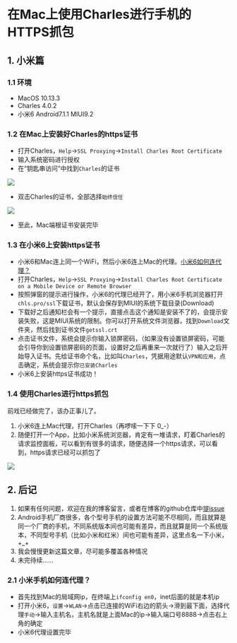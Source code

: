# 在Mac上使用Charles进行手机的HTTPS抓包

## 1. 小米篇

### 1.1 环境

- MacOS 10.13.3
- Charles 4.0.2
- 小米6 Android7.1.1 MIUI9.2

### 1.2 在Mac上安装好Charles的https证书

- 打开Charles，`Help`->`SSL Proxying`->`Install Charles Root Certificate`
- 输入系统密码进行授权
- 在“钥匙串访问”中找到`Charles`的证书

![](http://7xo5vs.com1.z0.glb.clouddn.com/2018-02-05-15178007592821.jpg)

- 双击Charles的证书，全部选择`始终信任`

![](http://7xo5vs.com1.z0.glb.clouddn.com/2018-02-05-15178009726902.jpg)

- 至此，Mac端根证书安装完毕

### 1.3 在小米6上安装https证书

- 小米6和Mac连上同一个WiFi，然后小米6连上Mac的代理。[小米6如何连代理？](#how-to-proxy)
- 打开Charles，`Help`->`SSL Proxying`->`Install Charles Root Certificate on a Mobile Device or Remote Browser`
- 按照弹窗的提示进行操作，小米6的代理已经开了，用小米6手机浏览器打开`chls.pro/ssl`下载证书，默认会保存到MIUI的系统下载目录(Download)
- 下载好之后通知栏会有一个提示，直接点击这个通知是安装不了的，会提示安装失败，这是MIUI系统的限制。你可以打开系统文件浏览器，找到`Download`文件夹，然后找到证书文件`getssl.crt`
- 点击证书文件，系统会提示你输入锁屏密码，（如果没有设置锁屏密码，可能会引导你到设置锁屏密码的页面，设置好之后再重来一次就行了）输入之后开始导入证书。先给证书命个名，比如叫`Charles`，凭据用途默认`VPN和应用`，点击确定，系统会提示你`已安装Charles`
- 小米6上安装https证书成功！

### 1.4 使用Charles进行https抓包

前戏已经做完了，该办正事儿了。

1. 小米6连上Mac代理，打开Charles（再啰嗦一下下 0_-）
2. 随便打开一个App，比如小米系统浏览器，肯定有一堆请求，盯着Charles的请求监控面板，可以看到有很多的请求，随便选择一个https请求，可以看到，https请求已经可以抓包了

![](http://7xo5vs.com1.z0.glb.clouddn.com/2018-02-05-15178116732643.jpg)


## 2. 后记

1. 如果有任何问题，欢迎在我的博客留言，或者在博客的github仓库中[提issue](https://github.com/wangyongf/blog-mds/issues/new)
2. Android手机厂商很多，各个型号手机的设置方法可能不尽相同，而且就算是同一个厂商的手机，不同系统版本间也可能有差异，而且就算是同一个系统版本，不同型号手机（比如小米和红米）间也可能有差异，这里点名一下小米，+_+
3. 我会慢慢更新这篇文章，尽可能多覆盖各种情况
4. 未完待续......

### 2.1 <span id="how-to-proxy">小米手机如何连代理？</span>

- 首先找到Mac的局域网ip，在终端上`ifconfig en0`，inet后面的就是本机ip
- 打开小米6，`设置`->`WLAN`->点击已连接的WiFi右边的箭头->滑到最下面，选择代理`手动`->输入主机名，主机名就是上面Mac的ip->输入端口号8888->点击右上角的确定
- 小米6代理设置完毕
